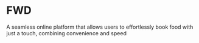 # FWD
A seamless online platform that allows users to effortlessly book food with just a touch, combining convenience and speed
